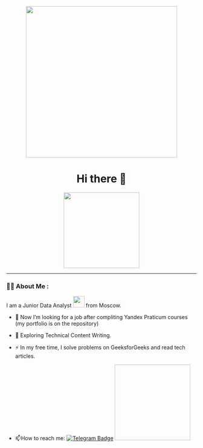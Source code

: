 <div id="header" align="center">
  <img src="https://media.giphy.com/media/hpXdHPfFI5wTABdDx9/giphy.gif" width="400"/>

<h1>
  Hi there 👋
</h1>
</div>

<div align="center">
  <img src="https://media.giphy.com/media/3oKIPnAiaMCws8nOsE/giphy.gif" width="200" height="200"/>
</div>

---

### :woman_technologist: About Me :
I am a Junior Data Analyst <img src="https://media.giphy.com/media/WUlplcMpOCEmTGBtBW/giphy.gif" width="30"> from Moscow.
- :telescope: Now I’m looking for a job after compliting Yandex Praticum courses (my portfolio is on the repository)

- :seedling: Exploring Technical Content Writing.

- :zap: In my free time, I solve problems on GeeksforGeeks and read tech articles.

- :mailbox:How to reach me: [![Telegram Badge](https://img.freepik.com/premium-vector/telegram-icon-in-paper-cut-style-social-media-icons_505135-256.jpg)](https://t.me/juliasys) <img width="200" height="200"/>


<!--
**juliasysoeva/juliasysoeva** is a ✨ _special_ ✨ repository because its `README.md` (this file) appears on your GitHub profile.

Here are some ideas to get you started:

- 🔭 I’m currently working on ...
- 🌱 I’m currently learning ...
- 👯 I’m looking to collaborate on ...
- 🤔 I’m looking for help with ...
- 💬 Ask me about ...
- 📫 How to reach me: ...
- 😄 Pronouns: ...
- ⚡ Fun fact: ...
-->

